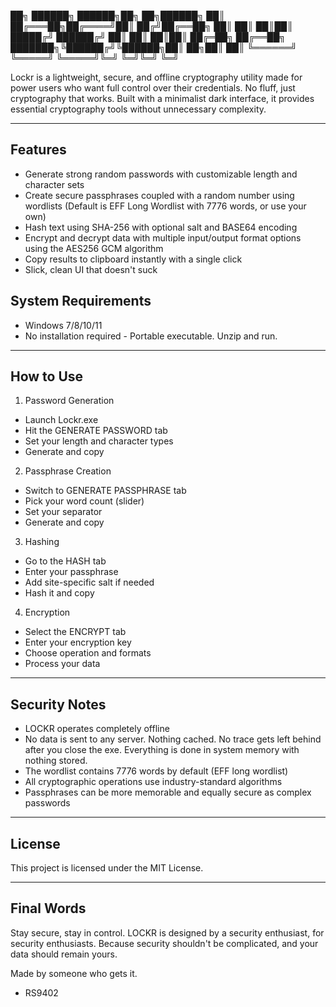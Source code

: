 
██╗      ██████╗  ██████╗██╗  ██╗██████╗ 
██║     ██╔═══██╗██╔════╝██║ ██╔╝██╔══██╗
██║     ██║   ██║██║     █████╔╝ ██████╔╝
██║     ██║   ██║██║     ██╔═██╗ ██╔══██╗
███████╗╚██████╔╝╚██████╗██║  ██╗██║  ██║
╚══════╝ ╚═════╝  ╚═════╝╚═╝  ╚═╝╚═╝  ╚═╝
                                         
Lockr is a lightweight, secure, and offline cryptography utility made for power users who want full control over their credentials. No fluff, just cryptography that works.
Built with a minimalist dark interface, it provides essential cryptography tools without unnecessary complexity.

---

## Features
- Generate strong random passwords with customizable length and character sets
- Create secure passphrases coupled with a random number using wordlists (Default is EFF Long Wordlist with 7776 words, or use your own)
- Hash text using SHA-256 with optional salt and BASE64 encoding
- Encrypt and decrypt data with multiple input/output format options using the AES256 GCM algorithm
- Copy results to clipboard instantly with a single click
- Slick, clean UI that doesn't suck

## System Requirements
- Windows 7/8/10/11
- No installation required - Portable executable. Unzip and run.

---

## How to Use

1. Password Generation
- Launch Lockr.exe
- Hit the GENERATE PASSWORD tab
- Set your length and character types
- Generate and copy

2. Passphrase Creation
- Switch to GENERATE PASSPHRASE tab
- Pick your word count (slider)
- Set your separator
- Generate and copy

3. Hashing
- Go to the HASH tab
- Enter your passphrase
- Add site-specific salt if needed
- Hash it and copy

4. Encryption
- Select the ENCRYPT tab
- Enter your encryption key
- Choose operation and formats
- Process your data

---

## Security Notes

- LOCKR operates completely offline
- No data is sent to any server. Nothing cached. No trace gets left behind after you close the exe. Everything is done in system memory with nothing stored.
- The wordlist contains 7776 words by default (EFF long wordlist)
- All cryptographic operations use industry-standard algorithms
- Passphrases can be more memorable and equally secure as complex passwords

---

## License
This project is licensed under the MIT License.  

---

## Final Words
Stay secure, stay in control. LOCKR is designed by a security enthusiast, for security enthusiasts.
Because security shouldn't be complicated, and your data should remain yours.

Made by someone who gets it.
- RS9402
